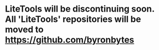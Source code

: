 # LiteTools will be discontinuing soon. All 'LiteTools' repositories will be moved to https://github.com/byronbytes


